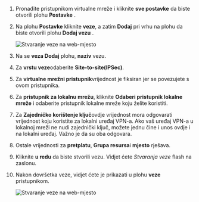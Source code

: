 1. Pronađite pristupnikom virtualne mreže i kliknite **sve postavke** da biste otvorili plohu **Postavke** .

2. Na plohu **Postavke** kliknite **veze**, a zatim **Dodaj** pri vrhu na plohu da biste otvorili plohu **Dodaj vezu** .

    ![Stvaranje veze na web-mjesto](./media/vpn-gateway-add-site-to-site-connection-rm-portal-include/addconnection250.png)

3. Na se **veza Dodaj** plohu, **naziv** vezu. 

4. Za **vrstu veze**odaberite **Site-to-site(IPSec)**.

5. Za **virtualne mrežni pristupnik**vrijednost je fiksiran jer se povezujete s ovom pristupnika.

6. Za **pristupnik za lokalnu mrežu**, kliknite **Odaberi pristupnik lokalne mreže** i odaberite pristupnik lokalne mreže koju želite koristiti. 

7. Za **Zajedničko korištenje ključ**ovdje vrijednost mora odgovarati vrijednost koju koristite za lokalni uređaj VPN-a. Ako vaš uređaj VPN-a u lokalnoj mreži ne nudi zajednički ključ, možete jednu čine i unos ovdje i na lokalni uređaj. Važno je da su oba odgovara.

8. Ostale vrijednosti za **pretplatu**, **Grupa resursa**i **mjesto** rješava.

9. Kliknite **u redu** da biste stvorili vezu. Vidjet ćete *Stvaranja veze* flash na zaslonu.

10. Nakon dovršetka veze, vidjet ćete je prikazati u plohu **veze** pristupnikom.

    ![Stvaranje veze na web-mjesto](./media/vpn-gateway-add-site-to-site-connection-rm-portal-include/connectionstatus450.png)

